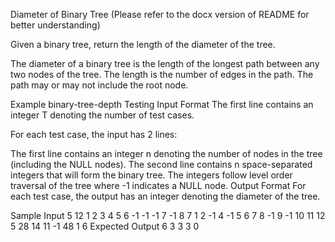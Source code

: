 Diameter of Binary Tree (Please refer to the docx version of README for better understanding)


Given a binary tree, return the length of the diameter of the tree.

The diameter of a binary tree is the length of the longest path between any two nodes of the tree. The length is the number of edges in the path. The path may or may not include the root node.

Example
binary-tree-depth
Testing
Input Format
The first line contains an integer T denoting the number of test cases.

For each test case, the input has 2 lines:

The first line contains an integer n denoting the number of nodes in the tree (including the NULL nodes).
The second line contains n space-separated integers that will form the binary tree. The integers follow level order traversal of the tree where -1 indicates a NULL node.
Output Format
For each test case, the output has an integer denoting the diameter of the tree.

Sample Input
5
12
1 2 3 4 5 6 -1 -1 -1 7 -1 8
7
1 2 -1 4 -1 5 6
7
8 -1 9 -1 10 11 12
5
28 14 11 -1 48
1
6
Expected Output
6
3
3
3
0